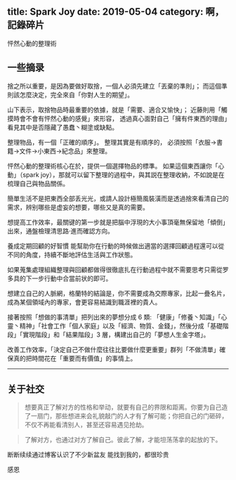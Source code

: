title: Spark Joy
date: 2019-05-04
category: 啊，記錄碎片
---

怦然心動的整理術

<!-- more -->

## 一些摘录


捨之所以重要，是因為要做好取捨，一個人必須先建立「丟棄的準則」；
而這個準則該怎麼決定，完全來自「你對人生的期望」。

山下表示，取捨物品時最重要的依據，就是「需要、適合又愉快」；
近藤則用「觸摸時會不會有怦然心動的感覺」來形容，
透過真心面對自己「擁有件東西的理由」看見其中是否隱藏了愚蠢丶糊塗或缺點。

整理物品，有一個「正確的順序」。
整理其實是有順序的，
必須按照「衣服→書籍→文件→小東西→紀念品」來整理。

怦然心動的整理術核心在於，提供一個選擇物品的標準。
如果這個東西讓你「心動」（spark joy），那就可以留下整理的過程中，與其説在整理收納，不如說是在梳理自己與物品關係。

簡單生活不是把東西全部丢光光，或請人設計極簡風裝潢而是透過捨來看清自己的需求，辨别哪些是虚妄的想要，哪些又是真的需要。

想提高工作效率，最關键的第一步就是把腦中浮現的大小事頂毫無保留地「傾倒」出來，通盤檢理清思路·進而確認方向。

養成定期回顧的好智慣
能幫助你在行動的時候做出適當的選擇回顧過程還可以從不同的角度，持續不斷地評估生活與工作狀態。

如果蒐集處理組織整理與回顧都做得很徹底扎在行動過程中就不需要思考只需從罗多具的下一步行動中合當前状的即可。

想建立自己的人脈網，格蘭特的結論是，你不需要成為交際專家，比起一疊名片，成為某個領域內的專家，會更容易結識到職涯裡的貴人。

接著按照「想做的事清單」把列出來的夢想分成 6 類:
「健康」「修養丶知識」「心靈丶精神」「社會工作「個人家庭」以及「經濟、物質、金錢」，然後分成「基礎階段」「實現階段」和「結果階段」3 層，構建出自己的「夢想人生金字塔」。

改善工作效率，「決定自己不做什麼往往比要做什麼更重要」群列「不做清單」確保真的把時間花在「重要而有價值」的事情上。

---

## 关于社交

> 想要真正了解对方的性格和举动，就要有自己的界限和距离。你要为自己造了一扇门，那些想进来会礼貌敲门的人才有了解可能；你把自己的门砸碎，不仅不再能看清别人，甚至还容易遇见抢劫。

>了解对方，也通过对方了解自己。彼此了解，才能坦荡荡拿的起放的下。


断断续续通过博客认识了不少新盆友
能找到我的，都很珍贵

感恩


